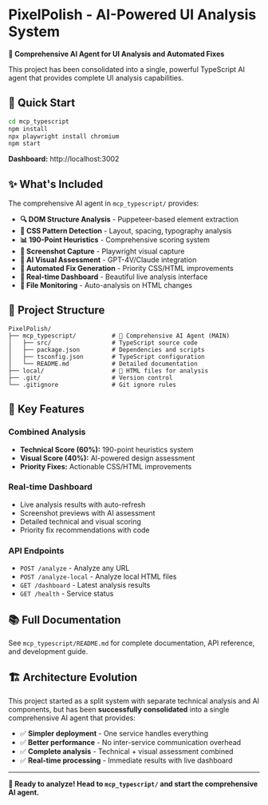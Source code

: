# PixelPolish - AI-Powered UI Analysis System

**🤖 Comprehensive AI Agent for UI Analysis and Automated Fixes**

This project has been consolidated into a single, powerful TypeScript AI agent that provides complete UI analysis capabilities.

## 🚀 Quick Start

```bash
cd mcp_typescript
npm install
npx playwright install chromium
npm start
```

**Dashboard:** http://localhost:3002

## ✨ What's Included

The comprehensive AI agent in `mcp_typescript/` provides:

- **🔍 DOM Structure Analysis** - Puppeteer-based element extraction
- **🎨 CSS Pattern Detection** - Layout, spacing, typography analysis  
- **📊 190-Point Heuristics** - Comprehensive scoring system
- **📸 Screenshot Capture** - Playwright visual capture
- **🤖 AI Visual Assessment** - GPT-4V/Claude integration
- **🔧 Automated Fix Generation** - Priority CSS/HTML improvements
- **📱 Real-time Dashboard** - Beautiful live analysis interface
- **👀 File Monitoring** - Auto-analysis on HTML changes

## 📂 Project Structure

```
PixelPolish/
├── mcp_typescript/          # 🤖 Comprehensive AI Agent (MAIN)
│   ├── src/                 # TypeScript source code
│   ├── package.json         # Dependencies and scripts
│   ├── tsconfig.json        # TypeScript configuration
│   └── README.md            # Detailed documentation
├── local/                   # 📁 HTML files for analysis
├── .git/                    # Version control
└── .gitignore               # Git ignore rules
```

## 🎯 Key Features

### Combined Analysis
- **Technical Score (60%):** 190-point heuristics system
- **Visual Score (40%):** AI-powered design assessment
- **Priority Fixes:** Actionable CSS/HTML improvements

### Real-time Dashboard
- Live analysis results with auto-refresh
- Screenshot previews with AI assessment
- Detailed technical and visual scoring
- Priority fix recommendations with code

### API Endpoints
- `POST /analyze` - Analyze any URL
- `POST /analyze-local` - Analyze local HTML files
- `GET /dashboard` - Latest analysis results
- `GET /health` - Service status

## 📚 Full Documentation

See `mcp_typescript/README.md` for complete documentation, API reference, and development guide.

## 🏗️ Architecture Evolution

This project started as a split system with separate technical analysis and AI components, but has been **successfully consolidated** into a single comprehensive AI agent that provides:

- ✅ **Simpler deployment** - One service handles everything
- ✅ **Better performance** - No inter-service communication overhead
- ✅ **Complete analysis** - Technical + visual assessment combined
- ✅ **Real-time processing** - Immediate results with live dashboard

---

**🎉 Ready to analyze! Head to `mcp_typescript/` and start the comprehensive AI agent.**

